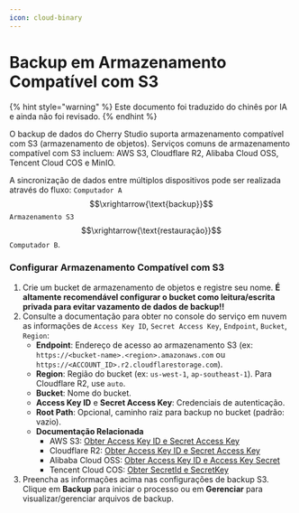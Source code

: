 ```yaml
---
icon: cloud-binary
---
```

# Backup em Armazenamento Compatível com S3


{% hint style="warning" %}
Este documento foi traduzido do chinês por IA e ainda não foi revisado.
{% endhint %}




O backup de dados do Cherry Studio suporta armazenamento compatível com S3 (armazenamento de objetos). Serviços comuns de armazenamento compatível com S3 incluem: AWS S3, Cloudflare R2, Alibaba Cloud OSS, Tencent Cloud COS e MinIO.

A sincronização de dados entre múltiplos dispositivos pode ser realizada através do fluxo: `Computador A` $$\xrightarrow{\text{backup}}$$ `Armazenamento S3` $$\xrightarrow{\text{restauração}}$$ `Computador B`.

### Configurar Armazenamento Compatível com S3

1.  Crie um bucket de armazenamento de objetos e registre seu nome. **É altamente recomendável configurar o bucket como leitura/escrita privada para evitar vazamento de dados de backup!!**
2.  Consulte a documentação para obter no console do serviço em nuvem as informações de `Access Key ID`, `Secret Access Key`, `Endpoint`, `Bucket`, `Region`:
    - **Endpoint**: Endereço de acesso ao armazenamento S3 (ex: `https://<bucket-name>.<region>.amazonaws.com` ou `https://<ACCOUNT_ID>.r2.cloudflarestorage.com`).
    - **Region**: Região do bucket (ex: `us-west-1`, `ap-southeast-1`). Para Cloudflare R2, use `auto`.
    - **Bucket**: Nome do bucket.
    - **Access Key ID** e **Secret Access Key**: Credenciais de autenticação.
    - **Root Path**: Opcional, caminho raiz para backup no bucket (padrão: vazio).
    - **Documentação Relacionada**
      - AWS S3: [Obter Access Key ID e Secret Access Key](https://docs.aws.amazon.com/zh_cn/IAM/latest/UserGuide/id_credentials_access-keys.html)
      - Cloudflare R2: [Obter Access Key ID e Secret Access Key](https://developers.cloudflare.com/r2/api/tokens/)
      - Alibaba Cloud OSS: [Obter Access Key ID e Access Key Secret](https://help.aliyun.com/zh/oss/developer-reference/use-amazon-s3-sdks-to-access-oss#306596478ed3r)
      - Tencent Cloud COS: [Obter SecretId e SecretKey](https://cloud.tencent.com/document/product/436/37421)
3.  Preencha as informações acima nas configurações de backup S3. Clique em **Backup** para iniciar o processo ou em **Gerenciar** para visualizar/gerenciar arquivos de backup.